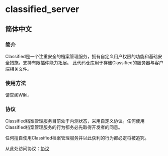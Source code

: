 # classified_server
## 简体中文
### 简介
Classified是一个注重安全的档案管理服务，拥有自定义用户权限的功能和基础安全措施。支持有限插件能力拓展。
此代码仓库用于存储Classified的服务器与客户端相关文件。

### 使用方法
请查阅Wiki。


### 协议
Classified档案管理服务目前处于内测状态，采用自定义协议。任何使用Classified档案管理服务的行为都务必先取得开发者的同意。

任何擅自使用Classified档案管理服务并以此获利的行为都必定将被追究。

从此处访问协议：<a href=./LICENSE>协议</a>
